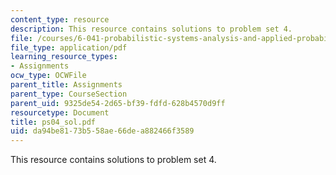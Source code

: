 ```yaml
---
content_type: resource
description: This resource contains solutions to problem set 4.
file: /courses/6-041-probabilistic-systems-analysis-and-applied-probability-spring-2006/da94be8173b558ae66dea882466f3589_ps04_sol.pdf
file_type: application/pdf
learning_resource_types:
- Assignments
ocw_type: OCWFile
parent_title: Assignments
parent_type: CourseSection
parent_uid: 9325de54-2d65-bf39-fdfd-628b4570d9ff
resourcetype: Document
title: ps04_sol.pdf
uid: da94be81-73b5-58ae-66de-a882466f3589
---
```

This resource contains solutions to problem set 4.

